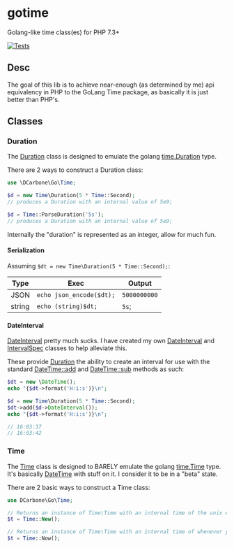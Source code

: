 # gotime
Golang-like time class(es) for PHP 7.3+

[![Tests](https://github.com/dcarbone/gotime/actions/workflows/tests.yml/badge.svg)](https://github.com/dcarbone/gotime/actions/workflows/tests.yml)

## Desc

The goal of this lib is to achieve near-enough (as determined by me) api equivalency in PHP to the GoLang Time package,
as basically it is just better than PHP's.

## Classes

### Duration

The [Duration](src/Time/Duration.php) class is designed to emulate the golang 
[time.Duration](https://golang.org/src/time/time.go#L620) type.

There are 2 ways to construct a Duration class:

```php
use \DCarbone\Go\Time;

$d = new Time\Duration(5 * Time::Second);
// produces a Duration with an internal value of 5e9;

$d = Time::ParseDuration('5s');
// produces a Duration with an internal value of 5e9;
```

Internally the "duration" is represented as an integer, allow for much fun.

#### Serialization
Assuming `$dt = new Time\Duration(5 * Time::Second);`:

|Type|Exec|Output|
|----|----|------|
|JSON|`echo json_encode($dt);`|`5000000000`|
|string|`echo (string)$dt;`|`5s`;

#### DateInterval

[DateInterval](http://php.net/manual/en/class.dateinterval.php) pretty much sucks.  I have created my own 
[DateInterval](src/Time/DateInterval.php) and [IntervalSpec](src/Time/IntervalSpec.php) classes to help alleviate this.

These provide [Duration](src/Time/Duration.php) the ability to create an interval for use with the standard 
[DateTime::add](http://php.net/manual/en/datetime.add.php) and 
[DateTime::sub](http://php.net/manual/en/datetime.sub.php) methods as such:

```php
$dt = new \DateTime();
echo "{$dt->format('H:i:s')}\n";

$d = new Time\Duration(5 * Time::Second);
$dt->add($d->DateInterval());
echo "{$dt->format('H:i:s')}\n";

// 16:03:37
// 16:03:42
```

### Time

The [Time](src/Time/Time.php) class is designed to BARELY emulate the golang 
[time.Time](https://golang.org/src/time/time.go#L116) type.  It's basically 
[DateTime](http://php.net/manual/en/class.datetime.php) with stuff on it.  I consider it to be in a "beta" state.

There are 2 basic ways to construct a Time class:

```php
use DCarbone\Go\Time;

// Returns an instance of Time\Time with an internal time of the unix epoch 
$t = Time::New();

// Returns an instance of Time\Time with an internal time of whenever you constructed it. 
$t = Time::Now();
```
